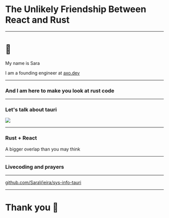 # The Unlikely Friendship Between React and Rust

---

# 👋

My name is Sara

I am a founding engineer at [axo.dev](https://axo.dev)

---

### And I am here to make you look at rust code

---

### Let's talk about tauri

![](https://media.cleanshot.cloud/media/2684/qbzvs7uvaBdhBFuMJKLb6vjmgF6rJ9ZoEeyHTo8h.jpeg?Expires=1697670091&Signature=X-hI9HW6lhAiWsFGvy-W2lyvXQfE7jomPTIuDECMcQI1eh9TJZ5hGisrT2MnHIfjXd1iuXfxinMzZOvNs0B-VbDSk4nRJfo52U-RyXFRHieBXmdqgobOALwgbITqzF-wIb51geh7ny7EEOpUIGa3tKo3YYA0H7d4~nu9DhKfZQVKqVOft3ItOy96~1C-EhvmT9bfug49XDoI7DVcQXZMw2s12wkoRji08zsI~F7TtfLAeodqeql6zg0zlBJHoSBEGhcm02yLd3lNgnAsgVJ9TTyVTbew1nRksOSH5Sjm~uS3cw5fdz9AGQQX21FfkSOaBiexXFSfH9~2kQdclhwTKA__&Key-Pair-Id=K269JMAT9ZF4GZ)

---

### Rust + React

A bigger overlap than you may think

---

### Livecoding and prayers

---

[github.com/SaraVieira/sys-info-tauri](https://github.com/SaraVieira/sys-info-tauri)

---

# Thank you 🙌
